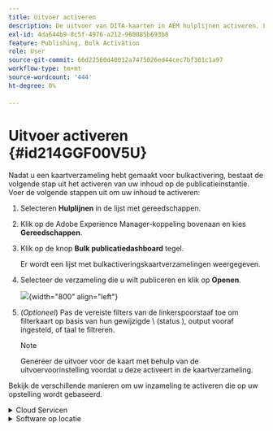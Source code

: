 ```yaml
---
title: Uitvoer activeren
description: De uitvoer van DITA-kaarten in AEM hulplijnen activeren. Leer hoe u uw inhoud activeert op het publicatieexemplaar.
exl-id: 4da644b9-8c5f-4976-a212-960085b693b8
feature: Publishing, Bulk Activation
role: User
source-git-commit: 66d22560d40012a7475026ed44cec7bf301c1a97
workflow-type: tm+mt
source-wordcount: '444'
ht-degree: 0%

---
```


# Uitvoer activeren {#id214GGF00V5U}

Nadat u een kaartverzameling hebt gemaakt voor bulkactivering, bestaat de volgende stap uit het activeren van uw inhoud op de publicatieinstantie. Voer de volgende stappen uit om uw inhoud te activeren:

1. Selecteren **Hulplijnen** in de lijst met gereedschappen.

1. Klik op de Adobe Experience Manager-koppeling bovenaan en kies **Gereedschappen**.

1. Klik op de knop **Bulk publicatiedashboard** tegel.

   Er wordt een lijst met bulkactiveringskaartverzamelingen weergegeven.

1. Selecteer de verzameling die u wilt publiceren en klik op **Openen**.

   ![](images/bulk-activation-collection-open.png){width="800" align="left"}

1. \(*Optioneel*\) Pas de vereiste filters van de linkerspoorstaaf toe om filterkaart op basis van hun gewijzigde \ (status \), output vooraf ingesteld, of taal te filtreren.

   >[!NOTE]
   >
   >Genereer de uitvoer voor de kaart met behulp van de uitvoervoorinstelling voordat u deze activeert in de kaartverzameling.


Bekijk de verschillende manieren om uw inzameling te activeren die op uw opstelling wordt gebaseerd.

<details>
<summary> Cloud Servicen </summary>

![bulksgewijs publiceren op cloudservice](images/bulk-activation-collection-quick-publish-CS.png){width="650" align="left"}

U kunt de uitvoer activeren naar de **Voorvertoning** of **Publiceren** instanties.

**Voorvertoning**

* Als u de uitvoer van geselecteerde kaarten wilt activeren, selecteert u de vooraf gegenereerde kaartuitvoer en selecteert u **Publiceren naar** > **Voorvertoning**.
* Als u de uitvoer van alle DITA-kaarten met de geconfigureerde voorinstellingen wilt activeren, schakelt u het selectievakje naast de optie **Kaart** kolom, en selecteer dan **Publiceren naar** > **Publiceren**.


**Publiceren**

* Als u de uitvoer van geselecteerde kaarten wilt activeren, selecteert u de vooraf gegenereerde kaartuitvoer en selecteert u **Publiceren naar** > **Publiceren**.

* Om de output van alle kaarten DITA met hun gevormde voorinstellingen te activeren, checkbox naast de Kaart (kolom), en dan te selecteren **Publiceren naar** > **Publiceren**.


>[!NOTE]
> 
> Het selectievakje voor een kaartuitvoer is alleen ingeschakeld als u de uitvoer voor een kaart hebt gegenereerd.

Er wordt een succesbericht weergegeven wanneer de kaartuitvoer in een wachtrij wordt geplaatst voor publicatie.

Nadat de uitvoer voor de geselecteerde kaartbestanden is geactiveerd, wordt het tabblad voor de auditgeschiedenis bijgewerkt en wordt de meest recente geactiveerde uitvoer bovenaan weergegeven. De **Gepubliceerd** wordt bijgewerkt met de publicatiedatum en -tijd.

</details>

<details>    
<summary>  Software op locatie </summary>


Voer een van de volgende handelingen uit:

* Als u de uitvoer van geselecteerde kaarten wilt activeren, selecteert u de vooraf gegenereerde kaartuitvoer en selecteert u **Snel publiceren**.
* Om de output van alle kaarten DITA met hun gevormde voorinstellingen te activeren, checkbox naast de Kaart (kolom), en dan te selecteren **Snel publiceren.**
  ![bulkcollectie-publish](images/bulk-activation-collection-quick-publish.png){width="650" align="left"}

  >[!NOTE]
  > 
  >Het selectievakje voor een kaartuitvoer is alleen ingeschakeld als u de uitvoer voor een kaart hebt gegenereerd.


Er wordt een succesbericht weergegeven wanneer de kaartuitvoer in een wachtrij wordt geplaatst voor publicatie.

Nadat de uitvoer voor de geselecteerde kaartbestanden is geactiveerd, wordt het tabblad voor de auditgeschiedenis bijgewerkt en wordt de meest recente geactiveerde uitvoer bovenaan weergegeven. De **Gepubliceerd** wordt bijgewerkt met de publicatiedatum en -tijd.

**Bovenliggend onderwerp: **[Bulkactivering van gepubliceerde inhoud](conf-bulk-activation.md)

